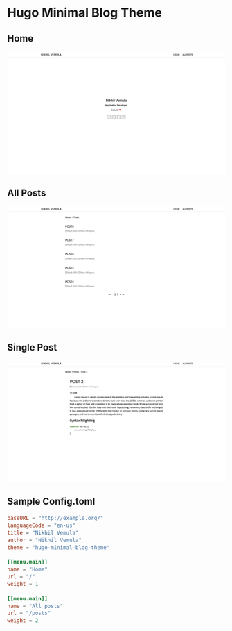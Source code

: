 # Hugo Minimal Blog Theme

## Home

![Post](./images/homepage.png)

## All Posts

![All Posts](./images/all-posts.png)

## Single Post

![Post](./images/single-post.png)

## Sample Config.toml

```toml
baseURL = "http://example.org/"
languageCode = "en-us"
title = "Nikhil Vemula"
author = "Nikhil Vemula"
theme = "hugo-minimal-blog-theme"

[[menu.main]]
name = "Home"
url = "/"
weight = 1

[[menu.main]]
name = "All posts"
url = "/posts"
weight = 2
```
